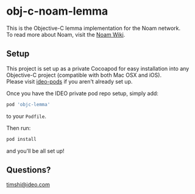 # obj-c-noam-lemma

This is the Objective-C lemma implementation for the Noam network.  
To read more about Noam, visit the [Noam Wiki](https://sites.google.com/a/ideo.com/noam/).

## Setup

This project is set up as a private Cocoapod for easy installation into any Objective-C project (compatible with both Mac OSX and iOS).  
Please visit [ideo-pods](https://github.com/ideo/ideo-pods) if you aren't already set up.  

Once you have the IDEO private pod repo setup, simply add:  
```ruby
pod 'objc-lemma'
```
to your ```Podfile```.  

Then run:
```bash
pod install
```
and you'll be all set up!



## Questions?  
timshi@ideo.com
